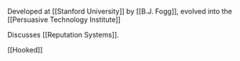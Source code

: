 
Developed at [[Stanford University]] by [[B.J. Fogg]], evolved into the [[Persuasive Technology Institute]]

Discusses [[Reputation Systems]]. 

[[Hooked]]

